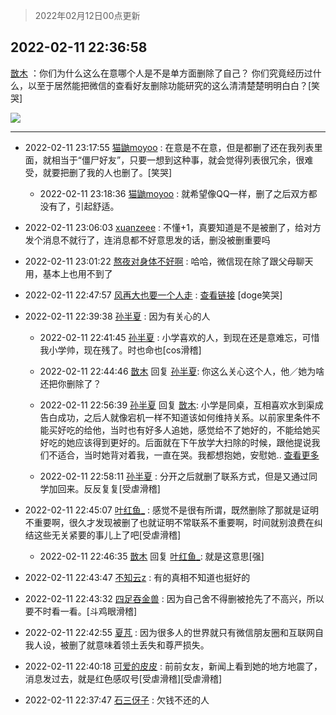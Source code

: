 > 2022年02月12日00点更新
<link rel="stylesheet" href="https://cdn.jsdelivr.net/gh/taotie6/sampleJSON@main/css/photo_show.css">
<meta name="referrer" content="no-referrer" />


 ## 2022-02-11 22:36:58 

 [㪚木](https://www.coolapk.com/feed/33480374?shareKey=Y2NmN2ZhMDA2Mjk2NjIwNjdhNDQ~) ：你们为什么这么在意哪个人是不是单方面删除了自己？
你们究竟经历过什么，以至于居然能把微信的查看好友删除功能研究的这么清清楚楚明明白白？[笑哭] 

<div class="album">
<img class="img-item" src="http://image.coolapk.com/feed/2022/0211/22/1081091_111d069d_0217_6748_487@180x122.gif" />
</div>

 ------- 

- 2022-02-11 23:17:55 [猫鼬moyoo](uid=2712499) : 在意是不在意，但是都删了还在我列表里面，就相当于“僵尸好友”，只要一想到这种事，就会觉得列表很冗余，很难受，就要把删了我的人也删了。[笑哭] 

    - 2022-02-11 23:18:36 [猫鼬moyoo](uid=2712499) : 就希望像QQ一样，删了之后双方都没有了，引起舒适。 

- 2022-02-11 23:06:03 [xuanzeee](uid=1362965) : 不懂+1，真要知道是不是被删了，给对方发个消息不就行了，连消息都不好意思发的话，删没被删重要吗 

- 2022-02-11 23:01:22 [熬夜对身体不好啊](uid=1541994) : 哈哈，微信现在除了跟父母聊天用，基本上也用不到了 

- 2022-02-11 22:47:57 [风再大也要一个人走](uid=1870992) : <a class="feed-link-url" href="https://play.google.com/store/apps/details?id=com.litiaotiao.realfriends" title="https://play.google.com/store/apps/details?id=com.litiaotiao.realfriends" target="_blank" rel="nofollow">查看链接</a> [doge笑哭] 

- 2022-02-11 22:39:38 [孙半夏](uid=1851173) : 因为有关心的人 

    - 2022-02-11 22:41:45 [孙半夏](uid=1851173) : 小学喜欢的人，到现在还是意难忘，可惜我小学帅，现在残了。时也命也[cos滑稽] 

    - 2022-02-11 22:44:46 [㪚木](uid=1081091) 回复 [孙半夏](uid=1851173): 你这么关心这个人，他／她为啥还把你删除了？ 

    - 2022-02-11 22:56:39 [孙半夏](uid=1851173) 回复 [㪚木](uid=1081091): 小学是同桌，互相喜欢水到渠成告白成功，之后人就像宕机一样不知道该如何维持关系。以前家里条件不能买好吃的给他，当时也有好多人追她，感觉给不了她好的，不能给她买好吃的她应该得到更好的。后面就在下午放学大扫除的时候，跟他提说我们不适合，当时她背对着我，一直在哭。我都想抱她，安慰她.. <a href="/feed/replyList?id=260573601">查看更多</a> 

    - 2022-02-11 22:58:11 [孙半夏](uid=1851173) : 分开之后就删了联系方式，但是又通过同学加回来。反反复复[受虐滑稽] 

- 2022-02-11 22:45:07 [叶红鱼_](uid=728808) : 感觉不是很有所谓，既然删除了那就是证明不重要啊，很久才发现被删了也就证明不常联系不重要啊，时间就别浪费在纠结这些无关紧要的事儿上了吧[受虐滑稽] 

    - 2022-02-11 22:46:35 [㪚木](uid=1081091) 回复 [叶红鱼_](uid=728808): 就是这意思[强] 

- 2022-02-11 22:43:47 [不知云z](uid=5657858) : 有的真相不知道也挺好的 

- 2022-02-11 22:43:32 [四足吞金兽](uid=2416312) : 因为自己舍不得删被抢先了不高兴，所以要不时看一看。[斗鸡眼滑稽] 

- 2022-02-11 22:42:55 [夏芃](uid=2487872) : 因为很多人的世界就只有微信朋友圈和互联网自我人设，被删了就意味着领土丢失和尊严损失。 

- 2022-02-11 22:40:18 [可爱的皮皮](uid=2163021) : 前前女友，新闻上看到她的地方地震了，消息发过去，就是红色感叹号[受虐滑稽][受虐滑稽] 

- 2022-02-11 22:37:47 [石三伢子](uid=1054530) : 欠钱不还的人 

